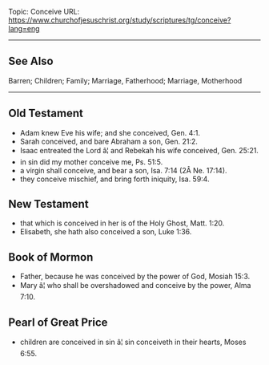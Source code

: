 Topic: Conceive
URL: https://www.churchofjesuschrist.org/study/scriptures/tg/conceive?lang=eng

---

## See Also

Barren; Children; Family; Marriage, Fatherhood; Marriage, Motherhood

---

## Old Testament

- Adam knew Eve his wife; and she conceived, Gen. 4:1.
- Sarah conceived, and bare Abraham a son, Gen. 21:2.
- Isaac entreated the Lord â¦ and Rebekah his wife conceived, Gen. 25:21.
- in sin did my mother conceive me, Ps. 51:5.
- a virgin shall conceive, and bear a son, Isa. 7:14 (2Â Ne. 17:14).
- they conceive mischief, and bring forth iniquity, Isa. 59:4.

## New Testament

- that which is conceived in her is of the Holy Ghost, Matt. 1:20.
- Elisabeth, she hath also conceived a son, Luke 1:36.

## Book of Mormon

- Father, because he was conceived by the power of God, Mosiah 15:3.
- Mary â¦ who shall be overshadowed and conceive by the power, Alma 7:10.

## Pearl of Great Price

- children are conceived in sin â¦ sin conceiveth in their hearts, Moses 6:55.

